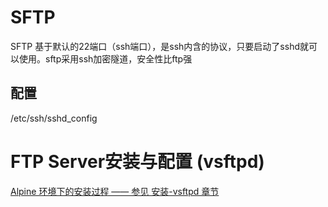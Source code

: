 # SFTP
SFTP 基于默认的22端口（ssh端口），是ssh内含的协议，只要启动了sshd就可以使用。sftp采用ssh加密隧道，安全性比ftp强

## 配置
/etc/ssh/sshd_config

# FTP Server安装与配置 (vsftpd) 
[Alpine 环境下的安装过程 —— 参见 安装-vsftpd 章节](/markdown/Postmarket_OS.md#安装-vsftpd)